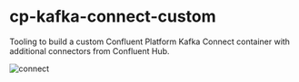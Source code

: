 # cp-kafka-connect-custom
Tooling to build a custom Confluent Platform Kafka Connect container with additional connectors from Confluent Hub.

![connect](https://user-images.githubusercontent.com/10326954/65959234-c465ca80-e451-11e9-8d66-7f43fae78ffb.png)
